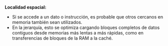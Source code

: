 **Localidad espacial:**

- Si se accede a un dato o instrucción, es probable que otros cercanos en memoria también sean utilizados.
- En la jerarquía, esto se optimiza cargando bloques completos de datos contiguos desde memorias más lentas a más rápidas, como en transferencias de bloques de la RAM a la caché.
